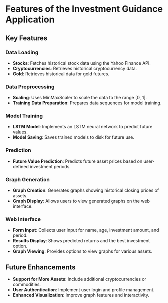 # Features of the Investment Guidance Application

## Key Features

### Data Loading
- **Stocks**: Fetches historical stock data using the Yahoo Finance API.
- **Cryptocurrencies**: Retrieves historical cryptocurrency data.
- **Gold**: Retrieves historical data for gold futures.

### Data Preprocessing
- **Scaling**: Uses MinMaxScaler to scale the data to the range [0, 1].
- **Training Data Preparation**: Prepares data sequences for model training.

### Model Training
- **LSTM Model**: Implements an LSTM neural network to predict future values.
- **Model Saving**: Saves trained models to disk for future use.

### Prediction
- **Future Value Prediction**: Predicts future asset prices based on user-defined investment periods.

### Graph Generation
- **Graph Creation**: Generates graphs showing historical closing prices of assets.
- **Graph Display**: Allows users to view generated graphs on the web interface.

### Web Interface
- **Form Input**: Collects user input for name, age, investment amount, and period.
- **Results Display**: Shows predicted returns and the best investment option.
- **Graph Viewing**: Provides options to view graphs for various assets.

## Future Enhancements
- **Support for More Assets**: Include additional cryptocurrencies or commodities.
- **User Authentication**: Implement user login and profile management.
- **Enhanced Visualization**: Improve graph features and interactivity.
